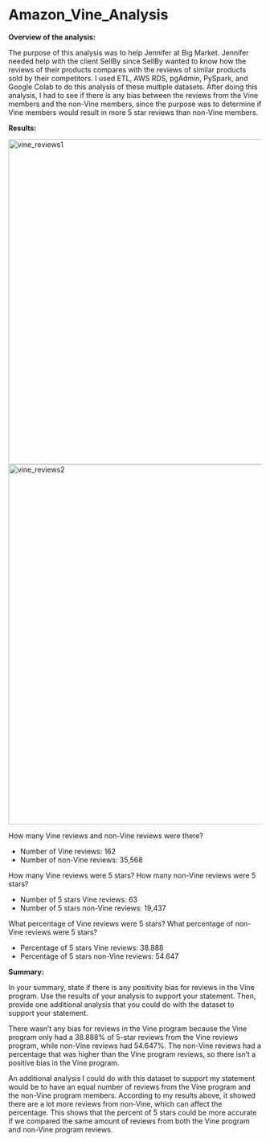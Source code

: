# Amazon_Vine_Analysis
**Overview of the analysis:**

The purpose of this analysis was to help Jennifer at Big Market. Jennifer needed help with the client SellBy since SellBy wanted to know how the reviews of their products compares with the reviews of similar products sold by their competitors. I used ETL, AWS RDS, pgAdmin, PySpark, and Google Colab to do this analysis of these multiple datasets. After doing this analysis, I had to see if there is any bias between the reviews from the Vine members and the non-Vine members, since the purpose was to determine if Vine members would result in more 5 star reviews than non-Vine members.

**Results:**

<img width="647" alt="vine_reviews1" src="https://user-images.githubusercontent.com/79742633/124380365-27147780-dc71-11eb-947a-de7221b014c0.png">
<img width="717" alt="vine_reviews2" src="https://user-images.githubusercontent.com/79742633/124380366-28de3b00-dc71-11eb-97a0-679ab3d7ab8c.png">

How many Vine reviews and non-Vine reviews were there?

- Number of Vine reviews: 162
- Number of non-Vine reviews: 35,568

How many Vine reviews were 5 stars? How many non-Vine reviews were 5 stars?
- Number of 5 stars Vine reviews: 63
- Number of 5 stars non-Vine reviews: 19,437

What percentage of Vine reviews were 5 stars? What percentage of non-Vine reviews were 5 stars?
- Percentage of 5 stars Vine reviews: 38.888
- Percentage of 5 stars non-Vine reviews: 54.647

**Summary:**

In your summary, state if there is any positivity bias for reviews in the Vine program. Use the results of your analysis to support your statement. Then, provide one additional analysis that you could do with the dataset to support your statement.

There wasn’t any bias for reviews in the Vine program because the Vine program only had a 38.888% of 5-star reviews from the Vine reviews program, while non-Vine reviews had 54.647%. The non-Vine reviews had a percentage that was higher than the Vine program reviews, so there isn’t a positive bias in the Vine program.

An additional analysis I could do with this dataset to support my statement would be to have an equal number of reviews from the Vine program and the non-Vine program members. According to my results above, it showed there are a lot more reviews from non-Vine, which can affect the percentage. This shows that the percent of 5 stars could be more accurate if we compared the same amount of reviews from both the Vine program and non-Vine program reviews.
